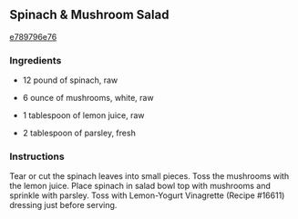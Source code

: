 ## Spinach & Mushroom Salad

[e789796e76](http://www.food.com/recipe/spinach-mushroom-salad-16638)

### Ingredients

 - 12 pound of spinach, raw

 - 6 ounce of mushrooms, white, raw

 - 1 tablespoon of lemon juice, raw

 - 2 tablespoon of parsley, fresh

### Instructions

Tear or cut the spinach leaves into small pieces. Toss the mushrooms with the lemon juice. Place spinach in salad bowl top with mushrooms and sprinkle with parsley. Toss with Lemon-Yogurt Vinagrette (Recipe #16611) dressing just before serving.